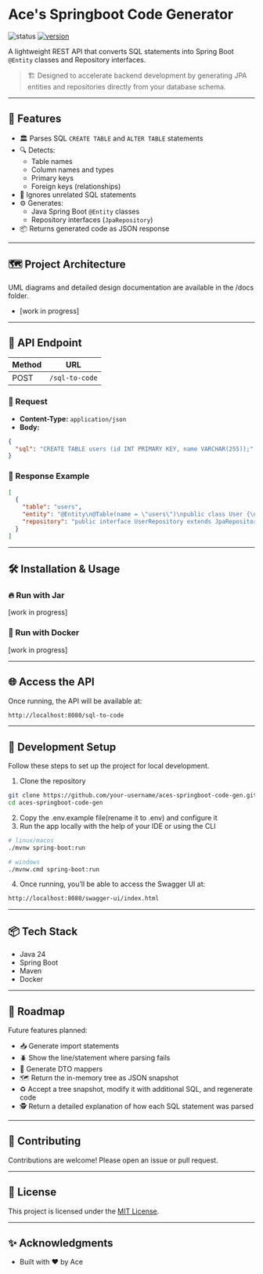 # Ace's Springboot Code Generator
![status](https://img.shields.io/badge/status-work%20in%20progress-orange)
[![version](https://img.shields.io/github/v/tag/upsxace/aces-springboot-code-gen?label=version)](https://github.com/upsxace/aces-springboot-code-gen/releases)


A lightweight REST API that converts SQL statements into Spring Boot `@Entity` classes and Repository interfaces.

> 🏗️ Designed to accelerate backend development by generating JPA entities and repositories directly from your database schema.


---

## 🚀 Features

- 🏛️ Parses SQL `CREATE TABLE` and `ALTER TABLE` statements
- 🔍 Detects:
  - Table names
  - Column names and types
  - Primary keys
  - Foreign keys (relationships)
- 🔧 Ignores unrelated SQL statements
- ⚙️ Generates:
  - Java Spring Boot `@Entity` classes
  - Repository interfaces (`JpaRepository`)
- 📦 Returns generated code as JSON response

---

## 🗺️ Project Architecture
UML diagrams and detailed design documentation are available in the /docs folder.
- [work in progress]

---

## 📡 API Endpoint

| Method | URL               |
|--------|-------------------|
| POST   | `/sql-to-code`    |

### 🔸 Request

- **Content-Type:** `application/json`
- **Body:**

```json
{
  "sql": "CREATE TABLE users (id INT PRIMARY KEY, name VARCHAR(255));"
}
```

### 🔸 Response Example
```json
[
  {
    "table": "users",
    "entity": "@Entity\n@Table(name = \"users\")\npublic class User {\n    @Id\n    @GeneratedValue(strategy = GenerationType.IDENTITY)\n    @Column(name = \"id\")\n    private Long id;\n\n    @Column(name = \"name\")\n    private String name;\n}",
    "repository": "public interface UserRepository extends JpaRepository<User, Long> {}"
  }
]
```

---

## 🛠️ Installation & Usage

### 🔥 Run with Jar
[work in progress]

### 🐳 Run with Docker
[work in progress]

---

## 🌐 Access the API
Once running, the API will be available at:

```bash
http://localhost:8080/sql-to-code
```

---

## 🚀 Development Setup

Follow these steps to set up the project for local development.

1. Clone the repository
```bash
git clone https://github.com/your-username/aces-springboot-code-gen.git
cd aces-springboot-code-gen
```
2. Copy the .env.example file(rename it to .env) and configure it
3. Run the app locally with the help of your IDE or using the CLI
```bash
# linux/macos
./mvnw spring-boot:run

# windows
./mvnw.cmd spring-boot:run
```
4. Once running, you’ll be able to access the Swagger UI at:
```bash
http://localhost:8080/swagger-ui/index.html
```
---

## 📦 Tech Stack
- Java 24
- Spring Boot
- Maven
- Docker

---

## 🔭 Roadmap
Future features planned:
- 📥 Generate import statements
- 🪲 Show the line/statement where parsing fails
- 🔄 Generate DTO mappers
- 🗺️ Return the in-memory tree as JSON snapshot
- ♻️ Accept a tree snapshot, modify it with additional SQL, and regenerate code
- 🕵️ Return a detailed explanation of how each SQL statement was parsed

---

## 🤝 Contributing
Contributions are welcome! Please open an issue or pull request.

---

## 📜 License
This project is licensed under the [MIT License](LICENSE).

---

## ✨ Acknowledgments
- Built with ❤️ by Ace